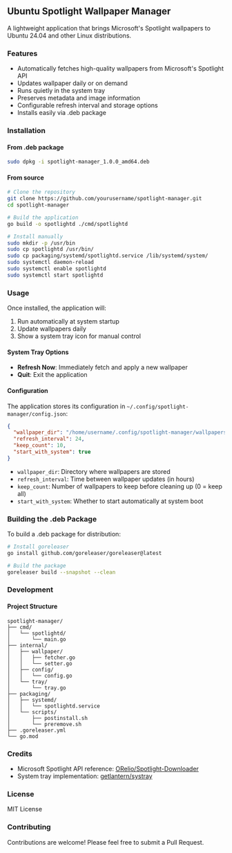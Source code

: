 ## Ubuntu Spotlight Wallpaper Manager

A lightweight application that brings Microsoft's Spotlight wallpapers to Ubuntu 24.04 and other Linux distributions.

### Features

- Automatically fetches high-quality wallpapers from Microsoft's Spotlight API
- Updates wallpaper daily or on demand
- Runs quietly in the system tray
- Preserves metadata and image information
- Configurable refresh interval and storage options
- Installs easily via .deb package

### Installation

#### From .deb package

```bash
sudo dpkg -i spotlight-manager_1.0.0_amd64.deb
```

#### From source

```bash
# Clone the repository
git clone https://github.com/yourusername/spotlight-manager.git
cd spotlight-manager

# Build the application
go build -o spotlightd ./cmd/spotlightd

# Install manually
sudo mkdir -p /usr/bin
sudo cp spotlightd /usr/bin/
sudo cp packaging/systemd/spotlightd.service /lib/systemd/system/
sudo systemctl daemon-reload
sudo systemctl enable spotlightd
sudo systemctl start spotlightd
```

### Usage

Once installed, the application will:

1. Run automatically at system startup
2. Update wallpapers daily
3. Show a system tray icon for manual control

#### System Tray Options

- **Refresh Now**: Immediately fetch and apply a new wallpaper
- **Quit**: Exit the application

#### Configuration

The application stores its configuration in `~/.config/spotlight-manager/config.json`:

```json
{
  "wallpaper_dir": "/home/username/.config/spotlight-manager/wallpapers",
  "refresh_interval": 24,
  "keep_count": 10,
  "start_with_system": true
}
```

- `wallpaper_dir`: Directory where wallpapers are stored
- `refresh_interval`: Time between wallpaper updates (in hours)
- `keep_count`: Number of wallpapers to keep before cleaning up (0 = keep all)
- `start_with_system`: Whether to start automatically at system boot

### Building the .deb Package

To build a .deb package for distribution:

```bash
# Install goreleaser
go install github.com/goreleaser/goreleaser@latest

# Build the package
goreleaser build --snapshot --clean
```

### Development

#### Project Structure

```
spotlight-manager/
├── cmd/
│   └── spotlightd/
│       └── main.go
├── internal/
│   ├── wallpaper/
│   │   ├── fetcher.go
│   │   └── setter.go
│   ├── config/
│   │   └── config.go
│   └── tray/
│       └── tray.go
├── packaging/
│   ├── systemd/
│   │   └── spotlightd.service
│   └── scripts/
│       ├── postinstall.sh
│       └── preremove.sh
├── .goreleaser.yml
└── go.mod
```

### Credits

- Microsoft Spotlight API reference: [ORelio/Spotlight-Downloader](https://github.com/ORelio/Spotlight-Downloader/blob/master/SpotlightAPI.md)
- System tray implementation: [getlantern/systray](https://github.com/getlantern/systray)

### License

MIT License

### Contributing

Contributions are welcome! Please feel free to submit a Pull Request.